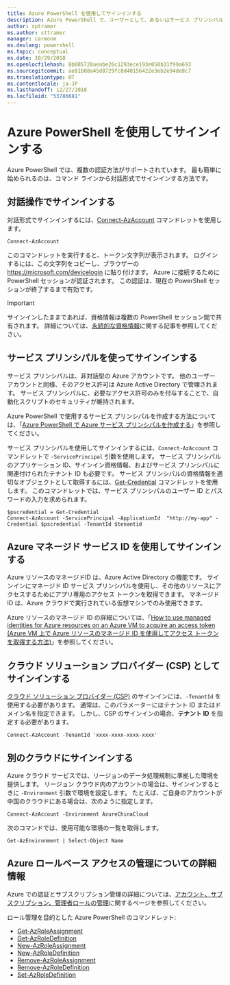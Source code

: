 ```yaml
---
title: Azure PowerShell を使用してサインインする
description: Azure PowerShell で、ユーザーとして、あるいはサービス プリンシパルまたは Azure リソースのマネージド ID を使用してサインインする方法。
author: sptramer
ms.author: sttramer
manager: carmonm
ms.devlang: powershell
ms.topic: conceptual
ms.date: 10/29/2018
ms.openlocfilehash: 8b085720aeabe26c1293ece193e050b31f99a693
ms.sourcegitcommit: ae81b08a45d8729fc8d40156422e3eb2e94de8c7
ms.translationtype: HT
ms.contentlocale: ja-JP
ms.lasthandoff: 12/27/2018
ms.locfileid: "53786681"
---
```

# <a name="sign-in-with-azure-powershell"></a>Azure PowerShell を使用してサインインする

Azure PowerShell では、複数の認証方法がサポートされています。 最も簡単に始められるのは、コマンド ラインから対話形式でサインインする方法です。

## <a name="sign-in-interactively"></a>対話操作でサインインする

対話形式でサインインするには、[Connect-AzAccount](/powershell/module/az.accounts/connect-azaccount) コマンドレットを使用します。

```azurepowershell-interactive
Connect-AzAccount
```

このコマンドレットを実行すると、トークン文字列が表示されます。 ログインするには、この文字列をコピーし、ブラウザーの https://microsoft.com/devicelogin に貼り付けます。 Azure に接続するために PowerShell セッションが認証されます。 この認証は、現在の PowerShell セッションが終了するまで有効です。

> [!IMPORTANT]
>
> サインインしたままであれば、資格情報は複数の PowerShell セッション間で共有されます。
> 詳細については、[永続的な資格情報](context-persistence.md)に関する記事を参照してください。

## <a name="sign-in-with-a-service-principal"></a>サービス プリンシパルを使ってサインインする

サービス プリンシパルは、非対話型の Azure アカウントです。 他のユーザー アカウントと同様、そのアクセス許可は Azure Active Directory で管理されます。 サービス プリンシパルに、必要なアクセス許可のみを付与することで、自動化スクリプトのセキュリティが維持されます。

Azure PowerShell で使用するサービス プリンシパルを作成する方法については、「[Azure PowerShell で Azure サービス プリンシパルを作成する](create-azure-service-principal-azureps.md)」を参照してください。

サービス プリンシパルを使用してサインインするには、`Connect-AzAccount` コマンドレットで `-ServicePrincipal` 引数を使用します。 サービス プリンシパルのアプリケーション ID、サインイン資格情報、およびサービス プリンシパルに関連付けられたテナント ID も必要です。 サービス プリンシパルの資格情報を適切なオブジェクトとして取得するには、[Get-Credential](/powershell/module/microsoft.powershell.security/get-credential) コマンドレットを使用します。 このコマンドレットでは、サービス プリンシパルのユーザー ID とパスワードの入力を求められます。

```azurepowershell-interactive
$pscredential = Get-Credential
Connect-AzAccount -ServicePrincipal -ApplicationId  "http://my-app" -Credential $pscredential -TenantId $tenantid
```

## <a name="sign-in-using-an-azure-managed-service-identity"></a>Azure マネージド サービス ID を使用してサインインする

Azure リソースのマネージドID は、Azure Active Directory の機能です。 サインインにマネージド ID サービス プリンシパルを使用し、その他のリソースにアクセスするためにアプリ専用のアクセス トークンを取得できます。 マネージド ID は、Azure クラウドで実行されている仮想マシンでのみ使用できます。

Azure リソースのマネージド ID の詳細については、「[How to use managed identities for Azure resources on an Azure VM to acquire an access token (Azure VM 上で Azure リソースのマネージド ID を使用してアクセス トークンを取得する方法)](/azure/active-directory/managed-identities-azure-resources/how-to-use-vm-token)」を参照してください。

## <a name="sign-in-as-a-cloud-solution-provider-csp"></a>クラウド ソリューション プロバイダー (CSP) としてサインインする

[クラウド ソリューション プロバイダー (CSP)](https://azure.microsoft.com/en-us/offers/ms-azr-0145p/) のサインインには、`-TenantId` を使用する必要があります。 通常は、このパラメーターにはテナント ID またはドメイン名を指定できます。 しかし、CSP のサインインの場合、**テナント ID** を指定する必要があります。

```azurepowershell-interactive
Connect-AzAccount -TenantId 'xxxx-xxxx-xxxx-xxxx'
```

## <a name="sign-in-to-another-cloud"></a>別のクラウドにサインインする

Azure クラウド サービスでは、リージョンのデータ処理規制に準拠した環境を提供します。
リージョン クラウド内のアカウントの場合は、サインインするときに `-Environment` 引数で環境を設定します。
たとえば、ご自身のアカウントが中国のクラウドにある場合は、次のように指定します。

```azurepowershell-interactive
Connect-AzAccount -Environment AzureChinaCloud
```

次のコマンドでは、使用可能な環境の一覧を取得します。

```azurepowershell-interactive
Get-AzEnvironment | Select-Object Name
```

## <a name="learn-more-about-managing-azure-role-based-access"></a>Azure ロールベース アクセスの管理についての詳細情報

Azure での認証とサブスクリプション管理の詳細については、[アカウント、サブスクリプション、管理者ロールの管理](/azure/active-directory/role-based-access-control-configure)に関するページを参照してください。

ロール管理を目的とした Azure PowerShell のコマンドレット:

* [Get-AzRoleAssignment](/powershell/module/az.Resources/Get-azRoleAssignment)
* [Get-AzRoleDefinition](/powershell/module/az.Resources/Get-azRoleDefinition)
* [New-AzRoleAssignment](/powershell/module/az.Resources/New-azRoleAssignment)
* [New-AzRoleDefinition](/powershell/module/az.Resources/New-azRoleDefinition)
* [Remove-AzRoleAssignment](/powershell/module/az.Resources/Remove-azRoleAssignment)
* [Remove-AzRoleDefinition](/powershell/module/az.Resources/Remove-azRoleDefinition)
* [Set-AzRoleDefinition](/powershell/module/az.Resources/Set-azRoleDefinition)
